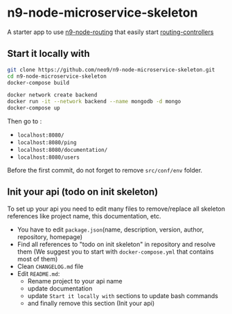 # n9-node-microservice-skeleton

A starter app to use [n9-node-routing](https://github.com/neo9/n9-node-routing) that easily start [routing-controllers](https://github.com/typestack/routing-controllers)

## Start it locally with

```bash
git clone https://github.com/neo9/n9-node-microservice-skeleton.git
cd n9-node-microservice-skeleton
docker-compose build

docker network create backend
docker run -it --network backend --name mongodb -d mongo
docker-compose up
```

Then go to :

- `localhost:8080/`
- `localhost:8080/ping`
- `localhost:8080/documentation/`
- `localhost:8080/users`

Before the first commit, do not forget to remove `src/conf/env` folder.

## Init your api (todo on init skeleton)

To set up your api you need to edit many files to remove/replace all skeleton references like project name, this documentation, etc.

- You have to edit `package.json`(name, description, version, author, repository, homepage)
- Find all references to "todo on init skeleton" in repository and resolve them (We suggest you to start with `docker-compose.yml` that contains most of them)
- Clean `CHANGELOG.md` file
- Edit `README.md`:
  - Rename project to your api name
  - update documentation
  - update `Start it locally with` sections to update bash commands
  - and finally remove this section (Init your api)
